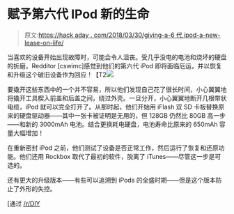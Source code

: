 # 赋予第六代 IPod 新的生命

> 原文:[https://hack aday . com/2018/03/30/giving-a-6 代 ipod-a-new-lease-on-life/](https://hackaday.com/2018/03/30/giving-a-6th-generation-ipod-a-new-lease-on-life/)

当喜欢的设备开始出现故障时，可能会令人沮丧。受几乎没电的电池和烧坏的硬盘的折磨，Redditor [cswimc]感觉到他们的第六代 iPod 即将面临厄运，并以恢复和升级这个破旧设备作为回应！【T2![](../Images/98f64dacab294abdeed333b89420401a.png)

要撬开这些东西中的一个并不容易，所以他们发现自己花了很长时间，小心翼翼地将撬开工具楔入前盖和后盖之间，绕过外壳。一旦分开，小心翼翼地断开几根带状电缆，iPod 就可以完全打开了。从那时起，他们开始用 iFlash 双 SD 卡板替换原来的硬盘驱动器——其中一张卡被证明是无用的，但 128GB 仍然比 80GB 高一步——和新的 3000mAh 电池。结合更换耗电硬盘，电池寿命比原来的 650mAh 容量大幅增加！

在重新密封 iPod 之前，他们测试了设备是否正常工作，然后运行了恢复和还原功能。他们还用 Rockbox 取代了最初的软件，脱离了 iTunes——尽管这一步是可选的。

还有更大的升级版本——有些可以追溯到 iPods 的全盛时期——但是这个版本防止了外形的失控。

[通过 [/r/DIY](https://www.reddit.com/r/DIY/comments/86q47c/i_revived_an_old_ipod_classic_6th_generation_3k/)